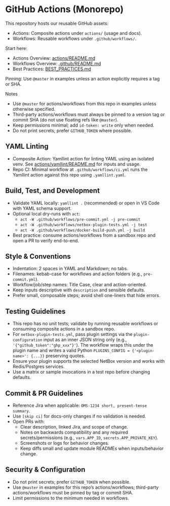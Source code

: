 # GitHub Actions (Monorepo)

This repository hosts our reusable GitHub assets:

- Actions: Composite actions under `actions/` (usage and docs).
- Workflows: Reusable workflows under `.github/workflows/`.

Start here:

- Actions Overview: [actions/README.md](actions/README.md)
- Workflows Overview: [.github/README.md](.github/README.md)
- Best Practices: [BEST_PRACTICES.md](BEST_PRACTICES.md)

Pinning: Use `@master` in examples unless an action explicitly requires a tag or SHA.

Notes
- Use `@master` for actions/workflows from this repo in examples unless otherwise specified.
- Third-party actions/workflows must always be pinned to a version tag or commit SHA (do not use floating refs like `@master`).
- Keep permissions minimal; add `id-token: write` only when needed.
- Do not print secrets; prefer `GITHUB_TOKEN` where possible.

## YAML Linting

- Composite Action: Yamllint action for linting YAML using an isolated venv. See [actions/yamllint/README.md](actions/yamllint/README.md) for inputs and usage.
- Repo CI: Minimal workflow at `.github/workflows/ci.yml` runs the Yamllint action against this repo using `.yamllint.yaml`.

## Build, Test, and Development

- Validate YAML locally: `yamllint .` (recommended) or open in VS Code with YAML schema support.
- Optional local dry-runs with `act`:
  - `act -W .github/workflows/pre-commit.yml -j pre-commit`
  - `act -W .github/workflows/netbox-plugin-tests.yml -j test`
  - `act -W .github/workflows/docker-build-push.yml -j build`
- Best practice: consume actions/workflows from a sandbox repo and open a PR to verify end-to-end.

## Style & Conventions

- Indentation: 2 spaces in YAML and Markdown; no tabs.
- Filenames: kebab-case for workflows and action folders (e.g., `pre-commit.yml`).
- Workflow/job/step names: Title Case, clear and action-oriented.
- Keep inputs descriptive with `description` and sensible defaults.
- Prefer small, composable steps; avoid shell one-liners that hide errors.

## Testing Guidelines

- This repo has no unit tests; validate by running reusable workflows or consuming composite actions in a sandbox repo.
- For `netbox-plugin-tests.yml`, pass plugin settings via the `plugin-configuration` input as an inner JSON string only (e.g., `'{"github_token":"ghp_xxx"}'`). The workflow wraps this under the plugin name and writes a valid Python `PLUGINS_CONFIG = {'<plugin-name>': {...}}` preserving quotes.
- Ensure your plugin supports the selected NetBox version and works with Redis/Postgres services.
- Use a matrix or sample invocations in a test repo before changing defaults.

## Commit & PR Guidelines

- Reference Jira when applicable: `OMS-1234 short, present-tense summary`.
- Use `[skip ci]` for docs-only changes if no validation is needed.
- Open PRs with:
  - Clear description, linked Jira, and scope of change.
  - Notes on backwards compatibility and any required secrets/permissions (e.g., `vars.APP_ID`, `secrets.APP_PRIVATE_KEY`).
  - Screenshots or logs for behavior changes.
  - Keep diffs small and update module READMEs when inputs/behavior change.

## Security & Configuration

- Do not print secrets; prefer `GITHUB_TOKEN` when possible.
- Use `@master` in examples for this repo’s actions/workflows; third-party actions/workflows must be pinned by tag or commit SHA.
- Limit permissions to the minimum needed in workflows.

